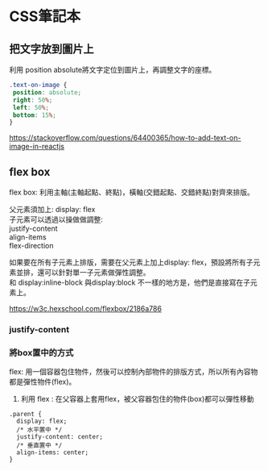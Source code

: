 # CSS筆記本

## 把文字放到圖片上
 利用 position absolute將文字定位到圖片上，再調整文字的座標。
 ```css
.text-on-image {
  position: absolute;
  right: 50%;
  left: 50%;
  bottom: 15%;
}
```
https://stackoverflow.com/questions/64400365/how-to-add-text-on-image-in-reactjs
## flex box
flex box: 利用主軸(主軸起點、終點)，橫軸(交錯起點、交錯終點)對齊來排版。

父元素須加上:  display: flex   
子元素可以透過以操做做調整:   
 justify-content   
 align-items   
 flex-direction   
 
如果要在所有子元素上排版，需要在父元素上加上display: flex，預設將所有子元素並排，還可以針對單一子元素做彈性調整。     
和 display:inline-block 與display:block 不一樣的地方是，他們是直接寫在子元素上。   

https://w3c.hexschool.com/flexbox/2186a786


### justify-content 

### 將box置中的方式
flex: 用一個容器包住物件，然後可以控制內部物件的排版方式，所以所有內容物都是彈性物件(flex)。
1. 利用 flex : 在父容器上套用flex，被父容器包住的物件(box)都可以彈性移動
```
.parent {
  display: flex;
  /* 水平置中 */
  justify-content: center;    
  /* 垂直置中 */
  align-items: center;        
}
```
